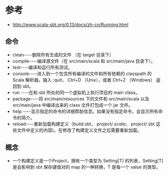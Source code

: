# 参考
- http://www.scala-sbt.org/0.13/docs/zh-cn/Running.html
## 命令
- clean----删除所有生成的文件 （在 target 目录下）
- compile----编译源文件（在 src/main/scala 和 src/main/java 目录下）。
- test----编译和运行所有测试。
- console----进入到一个包含所有编译的文件和所有依赖的 classpath 的 Scala 解析器。输入 :quit， Ctrl+D （Unix），或者 Ctrl+Z （Windows） 返回到 sbt。
- run ----在和 sbt 所处的同一个虚拟机上执行项目的 main class。
- package----将 src/main/resources 下的文件和 src/main/scala 以及 src/main/java 中编译出来的 class 文件打包成一个 jar 文件。
- help ----显示指定的命令的详细帮助信息。如果没有指定命令，会显示所有命令的简介。
- reload----重新加载构建定义（build.sbt， project/*.scala， project/*.sbt 这些文件中定义的内容)。在修改了构建定义文件之后需要重新加载。
## 概念
- 一个构建定义是一个Project，拥有一个类型为 Setting[T] 的列表，Setting[T] 是会影响到 sbt 保存键值对的 map 的一种转换，T 是每一个 value 的类型。